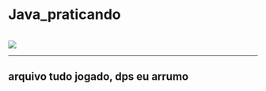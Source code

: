 # Java_praticando
<br>

<img src="https://tenor.com/view/lain-serial-experiments-lain-type-typing-gif-22807023">

---

<h2> arquivo tudo jogado, dps eu arrumo </h2>
